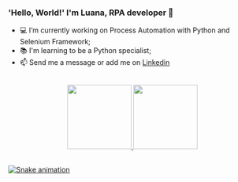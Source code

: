 ### 'Hello, World!' I'm Luana, RPA developer 👋
<!--
**luanascardua/luanascardua** is a ✨ _special_ ✨ repository because its `README.md` (this file) appears on your GitHub profile.

Here are some ideas to get you started:
-->

- 💻 I’m currently working on Process Automation with Python and Selenium Framework;
- 📚 I'm learning to be a Python specialist;
- 📫 Send me a message or add me on <a href="https://www.linkedin.com/in/luana-scardua/" target="_blank">Linkedin
<br>


<div align="center">
  <a href="https://github.com/luanascardua">
  <img height="130em" src="https://github-readme-stats.vercel.app/api?username=luanascardua&show_icons=true&theme=dracula&include_all_commits=true&count_private=true"/>
  <img height="130em" src="https://github-readme-stats.vercel.app/api/top-langs/?username=luanascardua&layout=compact&langs_count=7&theme=dracula"/>
</div>
    
  ##
  
![Snake animation](https://github.com/luanascardua/luanascardua/blob/output/github-contribution-grid-snake.svg)
